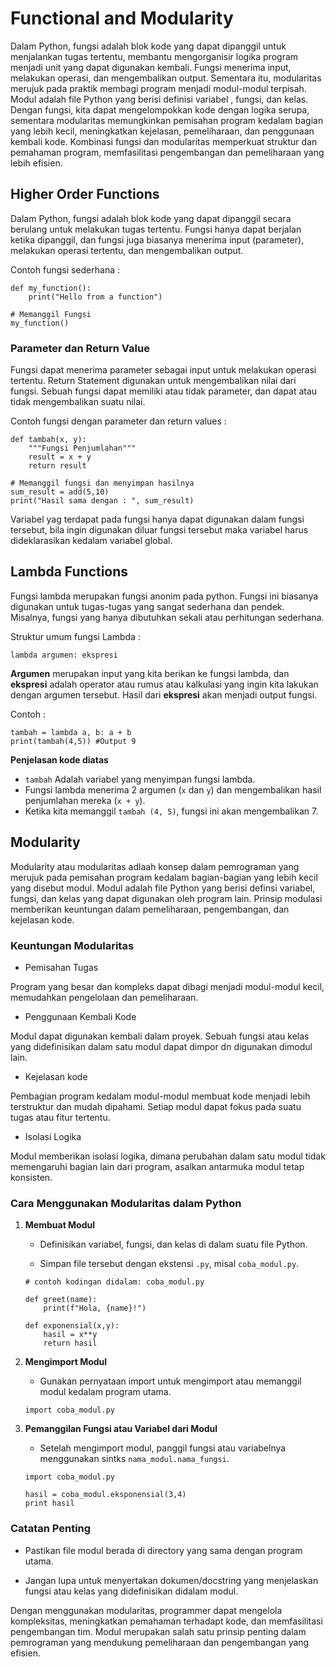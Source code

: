 # Functional and Modularity

Dalam Python, fungsi adalah blok kode yang dapat dipanggil untuk menjalankan tugas tertentu, membantu mengorganisir logika program menjadi unit yang dapat digunakan kembali. Fungsi menerima input, melakukan operasi, dan mengembalikan output. Sementara itu, modularitas merujuk pada praktik membagi program menjadi modul-modul terpisah. Modul adalah file Python yang berisi definisi variabel , fungsi, dan kelas. Dengan fungsi, kita dapat mengelompokkan kode dengan logika serupa, sementara modularitas memungkinkan pemisahan program kedalam bagian yang lebih kecil, meningkatkan kejelasan, pemeliharaan, dan penggunaan kembali kode. Kombinasi fungsi dan modularitas memperkuat struktur dan pemahaman program, memfasilitasi pengembangan dan pemeliharaan yang lebih efisien.

## Higher Order Functions

Dalam Python, fungsi adalah blok kode yang dapat dipanggil secara berulang untuk melakukan tugas tertentu. Fungsi hanya dapat berjalan ketika dipanggil, dan fungsi juga biasanya menerima input (parameter), melakukan operasi tertentu, dan mengembalikan output.

Contoh fungsi sederhana :

```
def my_function():
    print("Hello from a function")

# Memanggil Fungsi
my_function()
```

### Parameter dan Return Value

Fungsi dapat menerima parameter sebagai input untuk melakukan operasi tertentu. Return Statement digunakan untuk mengembalikan nilai dari fungsi. Sebuah fungsi dapat memiliki atau tidak parameter, dan dapat atau tidak mengembalikan suatu nilai.

Contoh fungsi dengan parameter dan return values :

```
def tambah(x, y):
    """Fungsi Penjumlahan"""
    result = x + y
    return result

# Memanggil fungsi dan menyimpan hasilnya
sum_result = add(5,10)
print("Hasil sama dengan : ", sum_result)
```

Variabel yag terdapat pada fungsi hanya dapat digunakan dalam fungsi tersebut, bila ingin digunakan diluar fungsi tersebut maka variabel harus dideklarasikan kedalam variabel global.

## Lambda Functions

Fungsi lambda merupakan fungsi anonim pada python. Fungsi ini biasanya digunakan untuk tugas-tugas yang sangat sederhana dan pendek. Misalnya, fungsi yang hanya dibutuhkan sekali atau perhitungan sederhana.

Struktur umum fungsi Lambda :

```
lambda argumen: ekspresi
```

**Argumen** merupakan input yang kita berikan ke fungsi lambda, dan **ekspresi** adalah operator atau rumus atau kalkulasi yang ingin kita lakukan dengan argumen tersebut. Hasil dari **ekspresi** akan menjadi output fungsi.

Contoh :

```
tambah = lambda a, b: a + b
print(tambah(4,5)) #Output 9
```

**Penjelasan kode diatas**

- `tambah` Adalah variabel yang menyimpan fungsi lambda.
- Fungsi lambda menerima 2 argumen (`x` dan `y`) dan mengembalikan hasil penjumlahan mereka (`x + y`).
- Ketika kita memanggil `tambah (4, 5)`, fungsi ini akan mengembalikan 7.

## Modularity

Modularity atau modularitas adlaah konsep dalam pemrograman yang merujuk pada pemisahan program kedalam bagian-bagian yang lebih kecil yang disebut modul. Modul adalah file Python yang berisi definsi variabel, fungsi, dan kelas yang dapat digunakan oleh program lain. Prinsip modulasi memberikan keuntungan dalam pemeliharaan, pengembangan, dan kejelasan kode.

### Keuntungan Modularitas

- Pemisahan Tugas

Program yang besar dan kompleks dapat dibagi menjadi modul-modul kecil, memudahkan pengelolaan dan pemeliharaan.

- Penggunaan Kembali Kode

Modul dapat digunakan kembali dalam proyek. Sebuah fungsi atau kelas yang didefinisikan dalam satu modul dapat dimpor dn digunakan dimodul lain.

- Kejelasan kode

Pembagian program kedalam modul-modul membuat kode menjadi lebih terstruktur dan mudah dipahami. Setiap modul dapat fokus pada suatu tugas atau fitur tertentu.

- Isolasi Logika

Modul memberikan isolasi logika, dimana perubahan dalam satu modul tidak memengaruhi bagian lain dari program, asalkan antarmuka modul tetap konsisten.

### Cara Menggunakan Modularitas dalam Python

1. **Membuat Modul**

   - Definisikan variabel, fungsi, dan kelas di dalam suatu file Python.

   - Simpan file tersebut dengan ekstensi `.py`, misal `coba_modul.py`.

   ```
   # contoh kodingan didalam: coba_modul.py

   def greet(name):
       print(f"Hola, {name}!")

   def exponensial(x,y):
       hasil = x**y
       return hasil
   ```

2. **Mengimport Modul**

   - Gunakan pernyataan import untuk mengimport atau memanggil modul kedalam program utama.

   ```
   import coba_modul.py
   ```

3. **Pemanggilan Fungsi atau Variabel dari Modul**

   - Setelah mengimport modul, panggil fungsi atau variabelnya menggunakan sintks `nama_modul.nama_fungsi`.

   ```
   import coba_modul.py

   hasil = coba_modul.eksponensial(3,4)
   print hasil
   ```

### Catatan Penting

- Pastikan file modul berada di directory yang sama dengan program utama.

- Jangan lupa untuk menyertakan dokumen/docstring yang menjelaskan fungsi atau kelas yang didefinisikan didalam modul.

Dengan menggunakan modularitas, programmer dapat mengelola kompleksitas, meningkatkan pemahaman terhadapt kode, dan memfasilitasi pengembangan tim. Modul merupakan salah satu prinsip penting dalam pemrograman yang mendukung pemeliharaan dan pengembangan yang efisien.
